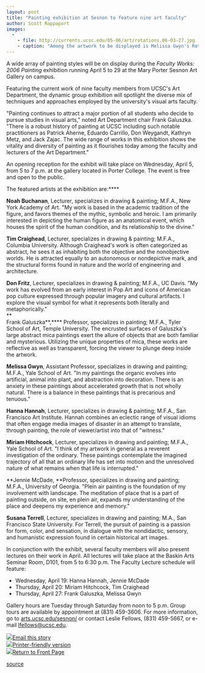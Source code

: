 ```yaml
---
layout: post
title: "Painting exhibition at Sesnon to feature nine art faculty"
author: Scott Rappaport 
images:
  -
    - file: http://currents.ucsc.edu/05-06/art/rotations.06-03-27.jpg
    - caption: "Among the artwork to be displayed is Melissa Gwyn's Rotations, 2006."
---
```


A wide array of painting styles will be on display during the _Faculty Works: 2006 Painting_ exhibition running April 5 to 29 at the Mary Porter Sesnon Art Gallery on campus.

Featuring the current work of nine faculty members from UCSC's Art Department, the dynamic group exhibition will spotlight the diverse mix of techniques and approaches employed by the university's visual arts faculty.

"Painting continues to attract a major portion of all students who decide to pursue studies in visual arts," noted Art Department chair Frank Galuszka. "There is a robust history of painting at UCSC including such notable practitioners as Patrick Aherne, Eduardo Carrillo, Don Weygandt, Kathryn Metz, and Jack Zajac. The wide range of works in this exhibition shows the vitality and diversity of painting as it flourishes today among the faculty and lecturers of the Art Department."

An opening reception for the exhibit will take place on Wednesday, April 5, from 5 to 7 p.m. at the gallery located in Porter College. The event is free and open to the public.

The featured artists at the exhibition are:****

**Noah Buchanan**, Lecturer, specializes in drawing & painting; M.F.A., New York Academy of Art. "My work is based in the academic tradition of the figure, and favors themes of the mythic, symbolic and heroic. I am primarily interested in depicting the human figure as an anatomical event, which houses the spirit of the human condition, and its relationship to the divine."

**Tim Craighead**, Lecturer, specializes in drawing & painting; M.F.A., Columbia University. Although Craighead's work is often categorized as abstract, he sees it as inhabiting both the objective and the nonobjective worlds. He is attracted equally to an autonomous or nondepictive mark, and the structural forms found in nature and the world of engineering and architecture.   
  
**Don Fritz**, Lecturer, specializes in drawing & painting; M.F.A., UC Davis. "My work has evolved from an early interest in Pop Art and icons of American pop culture expressed through popular imagery and cultural artifacts. I explore the visual symbol for what it represents both literally and metaphorically."  
**  
Frank Galuszka**,**** Professor, specializes in painting; M.F.A., Tyler School of Art, Temple University. The encrusted surfaces of Galuszka's large abstract mica paintings exert the allure of objects that are both familiar and mysterious. Utilizing the unique properties of mica, these works are reflective as well as transparent, forcing the viewer to plunge deep inside the artwork.

**Melissa Gwyn**, Assistant Professor, specializes in drawing and painting; M.F.A., Yale School of Art. "In my paintings the organic evolves into artificial, animal into plant, and abstraction into decoration. There is an anxiety in these paintings about accelerated growth that is not wholly natural. There is a balance in these paintings that is precarious and tenuous."   
  
**Hanna Hannah**, Lecturer, specializes in drawing & painting; M.F.A., San Francisco Art Institute. Hannah combines an eclectic range of visual idioms that often engage media images of disaster in an attempt to translate, through painting, the role of viewer/artist into that of "witness."

**Miriam Hitchcock**, Lecturer, specializes in drawing and painting; M.F.A., Yale School of Art. "I think of my artwork in general as a reverent investigation of the ordinary. These paintings contemplate the imagined trajectory of all that an ordinary life has set into motion and the unresolved nature of what remains when that life is interrupted."  
  
**Jennie McDade, **Professor, specializes in drawing and painting; M.F.A., University of Georgia. "Plein air painting is the foundation of my involvement with landscape. The meditation of place that is a part of painting outside, on site, en plein air, expands my understanding of the place and deepens my experience and memory."

**Susana Terrell**, Lecturer, specializes in drawing and painting; M.A., San Francisco State University. For Terrell, the pursuit of painting is a passion for form, color, and sensation, in dialogue with the nondidactic, sensory, and humanistic expression found in certain historical art images.

In conjunction with the exhibit, several faculty members will also present lectures on their work in April. All lectures will take place at the Baskin Arts Seminar Room, D101, from 5 to 6:30 p.m. The Faculty Lecture schedule will feature:

* Wednesday, April 19: Hanna Hannah, Jennie McDade
* Thursday, April 20: Miriam Hitchcock, Tim Craighead
* Thursday, April 27: Frank Galuszka, Melissa Gwyn

Gallery hours are Tuesday through Saturday from noon to 5 p.m. Group tours are available by appointment at (831) 459-3606. For more information, go to [arts.ucsc.edu/sesnon/][1] or contact Leslie Fellows, (831) 459-5667, or e-mail [lfellows@ucsc.edu][2].

![][3][Email this story][4]  
![][3][Printer-friendly version][5]  
![][3][Return to Front Page][6]

[1]: http://arts.ucsc.edu/sesnon/
[2]: mailto:lfellows@ucsc.edu
[3]: ../../images/bulletarrow.gif
[4]: javascript:url();document.f1.submit();
[5]: javascript:popUp();
[6]: http://currents.ucsc.edu/

[source](http://www1.ucsc.edu/currents/05-06/03-27/show.asp "Permalink to show")
